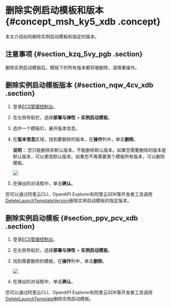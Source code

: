 # 删除实例启动模板和版本 {#concept_msh_ky5_xdb .concept}

本文介绍如何删除实例启动模板和指定的版本。

## 注意事项 {#section_kzq_5vy_pgb .section}

删除实例启动模板后，模板下的所有版本都将被删除，请慎重操作。

## 删除实例启动模板版本 {#section_nqw_4cv_xdb .section}

1.  登录[ECS管理控制台](https://ecs.console.aliyun.com)。
2.  在左侧导航栏，选择**部署与弹性** \> **实例启动模板**。
3.  选中一个模板ID，展开版本信息。
4.  在**版本信息**区域，找到要删除的版本，在**操作**列中，单击**删除**。

    **说明：** 您只能删除非默认版本，不能删除默认版本。如果您需要删除的版本是默认版本，可以更改默认版本。如果您不再需要某个模板所有版本，可以删除模板。

    ![](http://static-aliyun-doc.oss-cn-hangzhou.aliyuncs.com/assets/img/13808/15608279165359_zh-CN.png)

5.  在弹出的对话框中，单击**确认**。

您可以通过阿里云CLI、OpenAPI Explorer和阿里云SDK等开发者工具调用[DeleteLaunchTemplateVersion](../cn.zh-CN/API参考/启动模板/DeleteLaunchTemplateVersion.md#)删除实例启动模板的指定版本。

## 删除实例启动模板 {#section_ppv_pcv_xdb .section}

1.  登录[ECS管理控制台](https://ecs.console.aliyun.com)。
2.  在左侧导航栏，选择**部署与弹性** \> **实例启动模板**。
3.  找到需要删除的模板，在**操作**列中，单击**删除**。

    ![](http://static-aliyun-doc.oss-cn-hangzhou.aliyuncs.com/assets/img/13808/15608279175361_zh-CN.png)

4.  在弹出的对话框中，单击**确认**。

您可以通过阿里云CLI、OpenAPI Explorer和阿里云SDK等开发者工具调用[DeleteLaunchTemplate](../cn.zh-CN/API参考/启动模板/DeleteLaunchTemplate.md#)删除实例启动模板。

